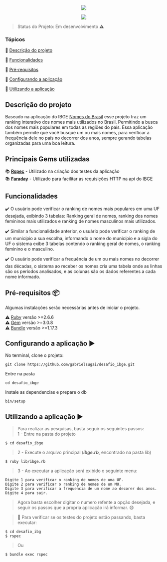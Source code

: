 <center><img src="https://i.imgur.com/qeK8SDQ.png"/></center>

<p align="center">
  <img src="https://img.shields.io/static/v1?label=Ruby&message=2.6.6&color=red&style=for-the-badge&logo=ruby"/>
</p>

> Status do Projeto: Em desenvolvimento :warning:

### Tópicos 

:small_blue_diamond: [Descrição do projeto](#descrição-do-projeto)

:small_blue_diamond: [Funcionalidades](#funcionalidades)

:small_blue_diamond: [Pré-requisitos](#pré-requisitos)

:small_blue_diamond: [Configurando a aplicação](#configurando-a-aplicação-arrow_forward)

:small_blue_diamond: [Utilizando a aplicação](#utilizando-a-aplicação-arrow_forward)

## Descrição do projeto 

<p allign="justify">Baseado na aplicação do IBGE <a href="https://censo2010.ibge.gov.br/nomes/#/search/response/235)">Nomes do Brasil</a> esse projeto traz um ranking interativo dos nomes mais utilizados no Brasil. Permitindo a busca dos nomes mais populares em todas as regiões do país. Essa aplicação também permite que você busque um ou mais nomes, para verificar a frequência dele no país no decorrer dos anos, sempre gerando tabelas organizadas para uma boa leitura.</p>

## Principais Gems utilizadas

:books: [**Rspec**](https://github.com/rspec/rspec) - Utilizado na criação dos testes da aplicação\
:books: [**Faraday**](https://github.com/lostisland/faraday) - Utilizado para facilitar as requisições HTTP na api do IBGE



## Funcionalidades

:heavy_check_mark: O usuário pode verificar o ranking de nomes mais populares em uma UF desejada, exibindo 3 tabelas: Ranking geral de nomes, ranking dos nomes femininos mais utilizados e ranking de nomes masculinos mais utilizados.

:heavy_check_mark: Similar a funcionalidade anterior, o usuário pode verificar o ranking de um município a sua escolha, informando o nome do município e a sigla do UF o sistema exibe 3 tabelas contendo o ranking geral de nomes, o ranking feminino e o masculino.

:heavy_check_mark: O usuário pode verificar a frequência de um ou mais nomes no decorrer das décadas, o sistema ao receber os nomes cria uma tabela onde as linhas são os períodos analisados, e as colunas são os dados referentes a cada nome informado.


## Pré-requisitos :package:

Algumas instalações serão necessárias antes de iniciar o projeto. 

:warning: [Ruby](https://www.ruby-lang.org/pt/documentation/installation/) versão >=2.6.6\
:warning: [Gem](https://rubygems.org/pages/download?locale=pt-BR) versão >=3.0.8\
:warning: [Bundle](https://bundler.io/man/bundle-install.1.html) versão >=1.17.3


## Configurando a aplicação :arrow_forward:

No terminal, clone o projeto: 

```
git clone https://github.com/gabrielsugai/desafio_ibge.git
```
Entre na pasta
```
cd desafio_ibge
```
Instale as dependencias e prepare o db
```
bin/setup
```


## Utilizando a aplicação :arrow_forward:

> Para realizar as pesquisas, basta seguir os seguintes passos:\
> 1 - Entre na pasta do projeto
```
$ cd desafio_ibge
```
> 2 - Execute o arquivo principal (***ibge.rb***, encontrado na pasta lib)
```
$ ruby lib/ibge.rb
```
> 3 - Ao executar a aplicação será exibido o seguinte menu:
```
Digite 1 para verificar o ranking de nomes de uma UF.
Digite 2 para verificar o ranking de nomes de um MU.
Digite 3 para verificar a frequencia de um nome ao decorer dos anos.
Digite 4 para sair.

```
> Agora basta escolher digitar o numero refente a opção desejada, e seguir os passos que a propria aplicação irá informar. :smile:

> :memo: Para verificar se os testes do projeto estão passando, basta executar:
```
$ cd desafio_ibg
$ rspec
```
> Ou
```
$ bundle exec rspec
```
